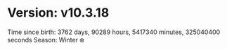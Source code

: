 # Version: v10.3.18
Time since birth: 3762 days, 90289 hours, 5417340 minutes, 325040400 seconds
Season: Winter ❄️
